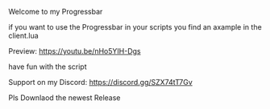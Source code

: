 Welcome to my Progressbar

if you want to use the Progressbar in your scripts you find an axample in the client.lua

Preview: https://youtu.be/nHo5YIH-Dgs

have fun with the script

Support on my Discord: https://discord.gg/SZX74tT7Gv

Pls Downlaod the newest Release
